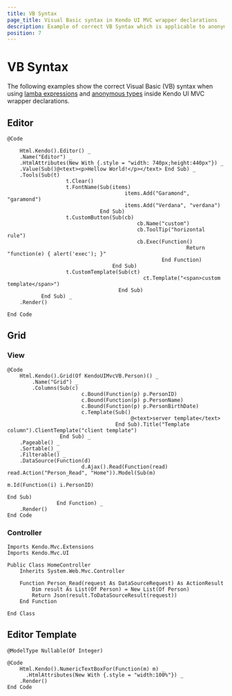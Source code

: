 ```yaml
---
title: VB Syntax
page_title: Visual Basic syntax in Kendo UI MVC wrapper declarations
description: Example of correct VB Syntax which is applicable to anonymous types and lambda expressions in Kendo UI MVC wrapper declarations.
position: 7
---
```


# VB Syntax

The following examples show the correct Visual Basic (VB) syntax when using [lamba expressions](http://msdn.microsoft.com/en-us/library/bb531253.aspx) and
[anonymous types](http://msdn.microsoft.com/en-us/library/bb384767.aspx) inside Kendo UI MVC wrapper declarations.

## Editor

    @Code

        Html.Kendo().Editor() _
        .Name("Editor") _
        .HtmlAttributes(New With {.style = "width: 740px;height:440px"}) _
        .Value(Sub()@<text><p>Hellow World!</p></text> End Sub) _
        .Tools(Sub(t)
                       t.Clear()
                       t.FontName(Sub(items)
                                          items.Add("Garamond", "garamond")
                                          items.Add("Verdana", "verdana")
                                  End Sub)
                       t.CustomButton(Sub(cb)
											  cb.Name("custom")
                                              cb.ToolTip("horizontal rule")
                                              cb.Exec(Function()
                                                              Return "function(e) { alert('exec'); }"
                                                      End Function)
                                      End Sub)
                       t.CustomTemplate(Sub(ct)
                                                ct.Template("<span>custom template</span>")
                                        End Sub)
               End Sub) _
        .Render()

    End Code

## Grid

### View

	@Code
		Html.Kendo().Grid(Of KendoUIMvcVB.Person)() _
			.Name("Grid") _
			.Columns(Sub(c)
                            c.Bound(Function(p) p.PersonID)
                            c.Bound(Function(p) p.PersonName)
                            c.Bound(Function(p) p.PersonBirthDate)
                            c.Template(Sub()
                                            @<text>server template</text>
                                       End Sub).Title("Template column").ClientTemplate("client template")
					 End Sub) _
		.Pageable() _
		.Sortable() _
		.Filterable() _
		.DataSource(Function(d)
							d.Ajax().Read(Function(read) read.Action("Person_Read", "Home")).Model(Sub(m)
                                                                                                         m.Id(Function(i) i.PersonID)
                                                                                                   End Sub)
					End Function) _
		.Render()
	End Code

### Controller

	Imports Kendo.Mvc.Extensions
	Imports Kendo.Mvc.UI

	Public Class HomeController
		Inherits System.Web.Mvc.Controller

		Function Person_Read(request As DataSourceRequest) As ActionResult
			Dim result As List(Of Person) = New List(Of Person)
			Return Json(result.ToDataSourceResult(request))
		End Function

	End Class

## Editor Template

    @ModelType Nullable(Of Integer)
     
    @Code
        Html.Kendo().NumericTextBoxFor(Function(m) m) _
          .HtmlAttributes(New With {.style = "width:100%"}) _
        .Render()
    End Code